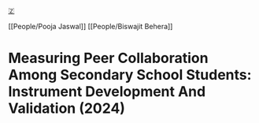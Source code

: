 [🇿](zotero://select/library/items/LISQM9TR)

[[People/Pooja Jaswal]] [[People/Biswajit Behera]] 
# Measuring Peer Collaboration Among Secondary School Students: Instrument Development And Validation (2024)

